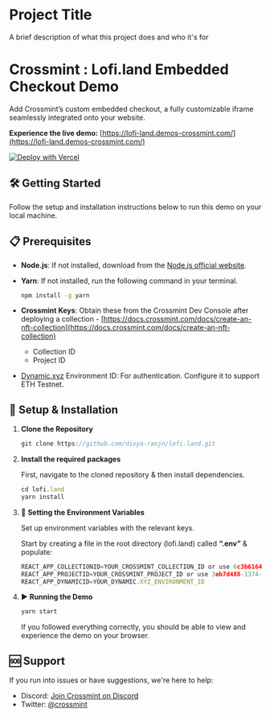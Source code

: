 
# Project Title

A brief description of what this project does and who it's for

# Crossmint : Lofi.land Embedded Checkout Demo

Add Crossmint’s custom embedded checkout, a fully customizable iframe seamlessly integrated onto your website.

**Experience the live demo:** [https://lofi-land.demos-crossmint.com/](https://lofi-land.demos-crossmint.com/)

[![Deploy with Vercel](https://vercel.com/button)](https://vercel.com/import/project?template=hhttps://github.com/divya-ranjn/lofi.land)

## 🛠️ Getting Started

Follow the setup and installation instructions below to run this demo on your local machine.

## 📋 Prerequisites

- **Node.js**: If not installed, download from the [Node.js official website](https://nodejs.org/).
- **Yarn**: If not installed, run the following command in your terminal.

    ```bash
    npm install -g yarn
    ```
    
- **Crossmint Keys**: Obtain these from the Crossmint Dev Console after deploying a collection - [https://docs.crossmint.com/docs/create-an-nft-collection](https://docs.crossmint.com/docs/create-an-nft-collection)
    - Collection ID
    - Project ID
- [Dynamic.xyz](https://docs.dynamic.xyz/quickstart) Environment ID: For authentication. Configure it to support ETH Testnet.

## 💾 Setup & Installation

1. **Clone the Repository**

    ```jsx
    git clone https://github.com/divya-ranjn/lofi.land.git
    ```
    
2. **Install the required packages**

    First, navigate to the cloned repository & then install dependencies. 

    ```jsx
    cd lofi.land
    yarn install
    ```

3. 🔐 **Setting the Environment Variables**

    Set up environment variables with the relevant keys. 

    Start by creating a file in the root directory (lofi.land) called **“.env”** & populate:

    ```jsx
    REACT_APP_COLLECTIONID=YOUR_CROSSMINT_COLLECTION_ID or use 6c3b6164-f6cc-42a1-89b8-df942da0fe7a for testing
    REACT_APP_PROJECTID=YOUR_CROSSMINT_PROJECT_ID or use 3eb7d488-1374-4fc8-b0be-ebe6be8a8e2f for testing
    REACT_APP_DYNAMICID=YOUR_DYNAMIC.XYZ_ENVIRONMENT_ID
    ```

4. ▶️ **Running the Demo**

    ```jsx
    yarn start
    ```

    If you followed everything correctly, you should be able to view and experience the demo on your browser.

## 🆘 Support

If you run into issues or have suggestions, we're here to help:

- Discord: [Join Crossmint on Discord](http://discord.gg/crossmint)
- Twitter: [@crossmint](https://twitter.com/crossmint)
